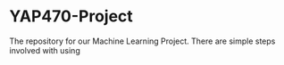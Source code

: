 # YAP470-Project
The  repository for our Machine Learning Project.
There are simple steps involved with using